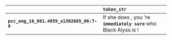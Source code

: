 |                                           | `token_str`                                                         |
|:------------------------------------------|:--------------------------------------------------------------------|
| **`pcc_eng_16_081.4859_x1302665_06:7-8`** | If she does , you 're __``immediately sure``__ who Black Alyss is ! |
